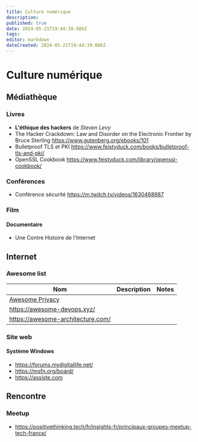 ```yaml
---
title: Culture numérique
description: 
published: true
date: 2024-05-21T19:44:39.086Z
tags: 
editor: markdown
dateCreated: 2024-05-21T19:44:39.086Z
---
```


# Culture numérique

## Médiathèque

### Livres

- **L'éthique des hackers** de *Steven Levy*
- The Hacker Crackdown: Law and Disorder on the Electronic Frontier by Bruce Sterling <https://www.gutenberg.org/ebooks/101>
- Bulletproof TLS et PKI https://www.feistyduck.com/books/bulletproof-tls-and-pki/
- OpenSSL Cookbook https://www.feistyduck.com/library/openssl-cookbook/

### Conférences

- Conférence sécurité <https://m.twitch.tv/videos/1630468987>

### Film

#### Documentaire

- Une Contre Histoire de l'Internet

## Internet

### Awesome list

| Nom | Description | Notes
|---|---|---
| [Awesome Privacy](https://github.com/Lissy93/awesome-privacy) |
| https://awesome-devops.xyz/
| https://awesome-architecture.com/

### Site web

#### Système Windows

- <https://forums.mydigitallife.net/>
- <https://msfn.org/board/>
- <https://assiste.com>

## Rencontre

### Meetup

- <https://positivethinking.tech/fr/insights-fr/principaux-groupes-meetup-tech-france/>
